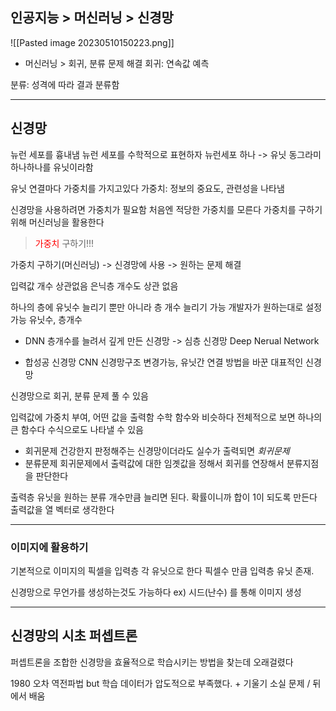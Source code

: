 ## 인공지능 > 머신러닝 > 신경망

![[Pasted image 20230510150223.png]]

- 머신러닝 > 회귀, 분류 문제 해결
회귀: 연속값 예측

분류: 성격에 따라 결과 분류함

---



## 신경망

뉴런 세포를 흉내냄
뉴런 세포를 수학적으로 표현하자
뉴런세포 하나 -> 유닛
동그라미 하나하나를 유닛이라함

유닛 연결마다 가중치를 가지고있다
가중치: 정보의 중요도, 관련성을 나타냄


신경망을 사용하려면 가중치가 필요함
처음엔 적당한 가중치를 모른다
가중치를 구하기 위해 머신러닝을 활용한다

><span style="color:red">가중치</span> 구하기!!!


가중치 구하기(머신러닝) -> 신경망에 사용 -> 원하는 문제 해결

입력값 개수 상관없음
은닉층 개수도 상관 없음

하나의 층에 유닛수 늘리기
뿐만 아니라 층 개수 늘리기 가능
개발자가 원하는대로 설정가능
유닛수, 층개수


- DNN
층개수를 늘려서 깊게 만든 신경망 -> 심층 신경망
Deep Nerual Network

- 합성공 신경망 CNN
신경망구조 변경가능, 유닛간 연결 방법을 바꾼 대표적인 신경망



신경망으로 
회귀, 분류 문제 풀 수 있음

입력값에 가중치 부여, 어떤 값을 출력함
수학 함수와 비슷하다
전체적으로 보면 하나의 큰 함수다
수식으로도 나타낼 수 있음


- 회귀문제
건강한지 판정해주는 신경망이더라도 실수가 출력되면 *회귀문제*
- 분류문제
회귀문제에서 출력값에 대한 임곗값을 정해서 회귀를 연장해서 분류지점을 판단한다


출력층 유닛을 원하는 분류 개수만큼 늘리면 된다.
확률이니까 합이 1이 되도록 만든다
출력값을 열 벡터로 생각한다

---

### 이미지에 활용하기

기본적으로 이미지의 픽셀을 입력층 각 유닛으로 한다
픽셀수 만큼 입력층 유닛 존재.

신경망으로 무언가를 생성하는것도 가능하다
ex) 시드(난수) 를 통해 이미지 생성


---
## 신경망의 시초 퍼셉트론

퍼셉트론을 조합한 신경망을 효율적으로 학습시키는 방법을 찾는데 오래걸렸다

1980 오차 역전파법
but 학습 데이터가 압도적으로 부족했다.
\+ 기울기 소실 문제 / 뒤에서 배움



